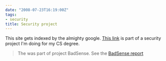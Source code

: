 ```yaml
---
date: "2008-07-23T16:19:00Z"
tags:
- security
title: Security project
---
```


This site gets indexed by the almighty google. [This
link](http://lebmtg.hyperphp.com) is part of a security project I'm doing for
my CS degree.

> The was part of project BadSense. See the [BadSense report][1]

[1]: http://webcourse.cs.technion.ac.il/236349/Winter2012-2013/ho/WCFiles/2007-2-google_hacking_report.pdf
